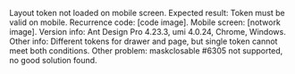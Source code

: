 Layout token not loaded on mobile screen. Expected result: Token must be valid on mobile. Recurrence code: [code image]. Mobile screen: [notwork image]. Version info: Ant Design Pro 4.23.3, umi 4.0.24, Chrome, Windows. Other info: Different tokens for drawer and page, but single token cannot meet both conditions. Other problem: maskclosable #6305 not supported, no good solution found.
